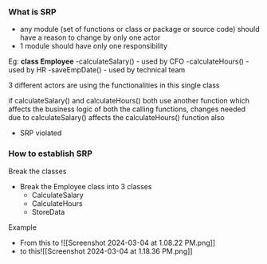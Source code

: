 ### What is SRP
- any module (set of functions or class or package or source code) should have a reason to change by only one actor
- 1 module should have only one responsibility

Eg: 
**class Employee**
-calculateSalary() - used by CFO
-calculateHours() - used by HR
-saveEmpDate() - used by technical team

3 different actors are using the functionalities in this single class

if calculateSalary() and calculateHours() both use another function which affects the business logic of both the calling functions, changes needed due to calculateSalary() affects the calculateHours() function also
- SRP violated

### How to establish SRP

Break the classes
- Break the Employee class into 3 classes
	- CalculateSalary
	- CalculateHours
	- StoreData

Example
- From this to ![[Screenshot 2024-03-04 at 1.08.22 PM.png]]
- to this![[Screenshot 2024-03-04 at 1.18.36 PM.png]]